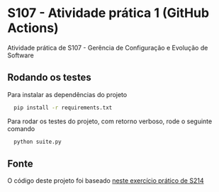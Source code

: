 # S107 - Atividade prática 1 (GitHub Actions)
Atividade prática de S107 - Gerência de Configuração e Evolução de Software

## Rodando os testes
Para instalar as dependências do projeto
```bash
  pip install -r requirements.txt
```
Para rodar os testes do projeto, com retorno verboso, rode o seguinte comando
```bash
  python suite.py
```

## Fonte
O código deste projeto foi baseado [neste exercício prático de S214](https://github.com/gabrielss2406/C214-ExercicioPratico)